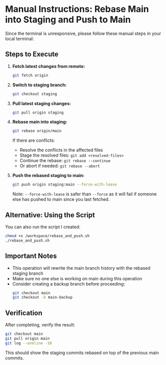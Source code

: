 # Manual Instructions: Rebase Main into Staging and Push to Main

Since the terminal is unresponsive, please follow these manual steps in your local terminal:

## Steps to Execute

1. **Fetch latest changes from remote:**
   ```bash
   git fetch origin
   ```

2. **Switch to staging branch:**
   ```bash
   git checkout staging
   ```

3. **Pull latest staging changes:**
   ```bash
   git pull origin staging
   ```

4. **Rebase main into staging:**
   ```bash
   git rebase origin/main
   ```

   If there are conflicts:
   - Resolve the conflicts in the affected files
   - Stage the resolved files: `git add <resolved-files>`
   - Continue the rebase: `git rebase --continue`
   - Or abort if needed: `git rebase --abort`

5. **Push the rebased staging to main:**
   ```bash
   git push origin staging:main --force-with-lease
   ```

   Note: `--force-with-lease` is safer than `--force` as it will fail if someone else has pushed to main since you last fetched.

## Alternative: Using the Script

You can also run the script I created:
```bash
chmod +x /workspace/rebase_and_push.sh
./rebase_and_push.sh
```

## Important Notes

- This operation will rewrite the main branch history with the rebased staging branch
- Make sure no one else is working on main during this operation
- Consider creating a backup branch before proceeding:
  ```bash
  git checkout main
  git checkout -b main-backup
  ```

## Verification

After completing, verify the result:
```bash
git checkout main
git pull origin main
git log --oneline -10
```

This should show the staging commits rebased on top of the previous main commits.